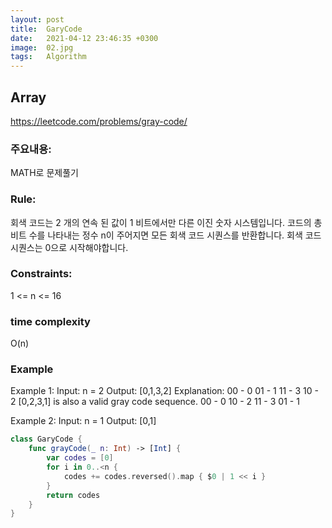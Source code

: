 ```yaml
---
layout: post
title:  GaryCode
date:   2021-04-12 23:46:35 +0300
image:  02.jpg
tags:   Algorithm
---
```



## Array
https://leetcode.com/problems/gray-code/

### 주요내용: 
MATH로 문제풀기

### Rule:
회색 코드는 2 개의 연속 된 값이 1 비트에서만 다른 이진 숫자 시스템입니다.
코드의 총 비트 수를 나타내는 정수 n이 주어지면 모든 회색 코드 시퀀스를 반환합니다.
회색 코드 시퀀스는 0으로 시작해야합니다.

### Constraints:
1 <= n <= 16

### time complexity
O(n)

### Example
Example 1:
Input: n = 2
Output: [0,1,3,2]
Explanation:
00 - 0
01 - 1
11 - 3
10 - 2
[0,2,3,1] is also a valid gray code sequence.
00 - 0
10 - 2
11 - 3
01 - 1

Example 2:
Input: n = 1
Output: [0,1]

```swift
class GaryCode {
    func grayCode(_ n: Int) -> [Int] {
        var codes = [0]
        for i in 0..<n {
            codes += codes.reversed().map { $0 | 1 << i }
        }
        return codes
    }
}
```
